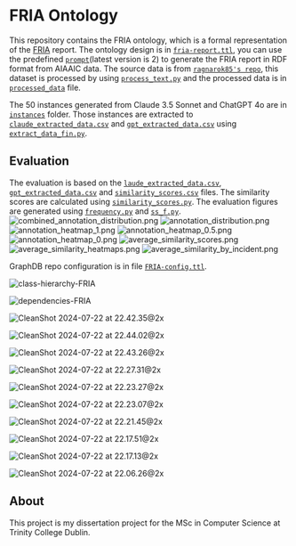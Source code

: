 # FRIA Ontology
This repository contains the FRIA ontology, which is a formal representation of the [FRIA](https://aligner-h2020.eu/fundamental-rights-impact-assessment-fria/) report. The ontology design is in [```fria-report.ttl```](./fria-report.ttl), you can use the predefined [```prompt```](./prompt%20ver2.md)(latest version is 2) to generate the FRIA report in RDF format from AIAAIC data.
The source data is from [```ragnarok85's repo```](https://github.com/Julio-Noe/Protect_erap/blob/73ab99f29365b6d0de8a7ec6bc81fb07f7917935/AIAAIC%20corpus/AIAAIC_corpus-10-2023.csv), this dataset is processed by using [```process_text.py```](./process_text.py) and the processed data is in [```processed_data```](./processed_data.csv) file.

The 50 instances generated from Claude 3.5 Sonnet and ChatGPT 4o are in [```instances```](./instances) folder. Those instances are extracted to [```claude_extracted_data.csv```](./claude_extracted_data.csv) and [```gpt_extracted_data.csv```](./gpt_extracted_data.csv) using [```extract_data_fin.py```](./extract_data_fin.py).

## Evaluation
The evaluation is based on the [```laude_extracted_data.csv```](./claude_extracted_data.csv), [```gpt_extracted_data.csv```](./gpt_extracted_data.csv) and [```similarity_scores.csv```](./similarity_scores.csv) files. The similarity scores are calculated using [```similarity_scores.py```](./similarity_scores.py). The evaluation figures are generated using [```frequency.py```](./frequency.py) and [```ss_f.py```](./ss_f.py).
![combined_annotation_distribution.png](./combined_annotation_distribution.png)
![annotation_distribution.png](./annotation_distribution.png)
![annotation_heatmap_1.png](./annotation_heatmap_1.png)
![annotation_heatmap_0.5.png](./annotation_heatmap_0.5.png)
![annotation_heatmap_0.png](./annotation_heatmap_0.png)
![average_similarity_scores.png](./average_similarity_scores.png)
![average_similarity_heatmaps.png](./average_similarity_heatmaps.png)
![average_similarity_by_incident.png](./average_similarity_by_incident.png)

GraphDB repo configuration is in file [```FRIA-config.ttl```](./FRIA-config.ttl).  

![class-hierarchy-FRIA](./assets/class-hierarchy-FRIA-1685396.svg)

![dependencies-FRIA](./assets/CleanShot%202024-07-22%20at%2022.41.45@2x.png)

![CleanShot 2024-07-22 at 22.42.35@2x](./assets/CleanShot%202024-07-22%20at%2022.42.35@2x.png)

![CleanShot 2024-07-22 at 22.44.02@2x](./assets/CleanShot%202024-07-22%20at%2022.44.02@2x.png)

![CleanShot 2024-07-22 at 22.43.26@2x](./assets/CleanShot%202024-07-22%20at%2022.43.26@2x.png)

![CleanShot 2024-07-22 at 22.27.31@2x](./assets/CleanShot%202024-07-22%20at%2022.27.31@2x.png)

![CleanShot 2024-07-22 at 22.23.27@2x](./assets/CleanShot%202024-07-22%20at%2022.23.27@2x.png)

![CleanShot 2024-07-22 at 22.23.07@2x](./assets/CleanShot%202024-07-22%20at%2022.23.07@2x.png)

![CleanShot 2024-07-22 at 22.21.45@2x](./assets/CleanShot%202024-07-22%20at%2022.21.45@2x.png)

![CleanShot 2024-07-22 at 22.17.51@2x](./assets/CleanShot%202024-07-22%20at%2022.17.51@2x.png)

![CleanShot 2024-07-22 at 22.17.13@2x](./assets/CleanShot%202024-07-22%20at%2022.17.13@2x-1685628.png)

![CleanShot 2024-07-22 at 22.06.26@2x](./assets/CleanShot%202024-07-22%20at%2022.06.26@2x-1685634.png)

## About

This project is my dissertation project for the MSc in Computer Science at Trinity College Dublin. 